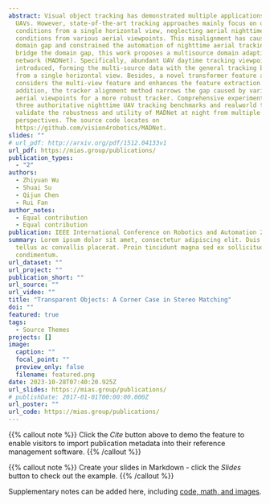 ```yaml
---
abstract: Visual object tracking has demonstrated multiple applications for
  UAVs. However, state-of-the-art tracking approaches mainly focus on daytime
  conditions from a single horizontal view, neglecting aerial nighttime
  conditions from various aerial viewpoints. This misalignment has caused a huge
  domain gap and constrained the automation of nighttime aerial tracking. To
  bridge the domain gap, this work proposes a multisource domain adaption
  network (MADNet). Specifically, abundant UAV daytime tracking viewpoints are
  introduced, forming the multi-source data with the general tracking benchmarks
  from a single horizontal view. Besides, a novel transformer feature aligner
  considers the multi-view feature and enhances the feature extraction. In
  addition, the tracker alignment method narrows the gap caused by various
  aerial viewpoints for a more robust tracker. Comprehensive experiments on
  three authoritative nighttime UAV tracking benchmarks and realworld tests
  validate the robustness and utility of MADNet at night from multiple
  perspectives. The source code locates on
  https://github.com/vision4robotics/MADNet.
slides: ""
# url_pdf: http://arxiv.org/pdf/1512.04133v1
url_pdf: https://mias.group/publications/
publication_types:
  - "2"
authors:
  - Zhiyuan Wu
  - Shuai Su
  - Qijun Chen
  - Rui Fan
author_notes:
  - Equal contribution
  - Equal contribution
publication: IEEE International Conference on Robotics and Automation 2023 (ICRA 2023)
summary: Lorem ipsum dolor sit amet, consectetur adipiscing elit. Duis posuere
  tellus ac convallis placerat. Proin tincidunt magna sed ex sollicitudin
  condimentum.
url_dataset: ""
url_project: ""
publication_short: ""
url_source: ""
url_video: ""
title: "Transparent Objects: A Corner Case in Stereo Matching"
doi: ""
featured: true
tags:
  - Source Themes
projects: []
image:
  caption: ""
  focal_point: ""
  preview_only: false
  filename: featured.png
date: 2023-10-28T07:40:20.925Z
url_slides: https://mias.group/publications/
# publishDate: 2017-01-01T00:00:00.000Z
url_poster: ""
url_code: https://mias.group/publications/
---
```


{{% callout note %}}
Click the *Cite* button above to demo the feature to enable visitors to import publication metadata into their reference management software.
{{% /callout %}}

{{% callout note %}}
Create your slides in Markdown - click the *Slides* button to check out the example.
{{% /callout %}}

Supplementary notes can be added here, including [code, math, and images](https://wowchemy.com/docs/writing-markdown-latex/).
